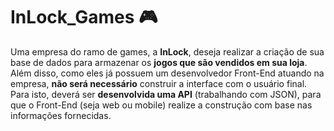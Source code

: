 # InLock_Games 🎮
Uma empresa do ramo de games, a **InLock**, deseja realizar a criação de sua base de dados
para armazenar os **jogos que são vendidos em sua loja**. Além disso, como eles já
possuem um desenvolvedor Front-End atuando na empresa, **não será necessário**
construir a interface com o usuário final. Para isto, deverá ser **desenvolvida uma API**
(trabalhando com JSON), para que o Front-End (seja web ou mobile) realize a construção
com base nas informações fornecidas.
